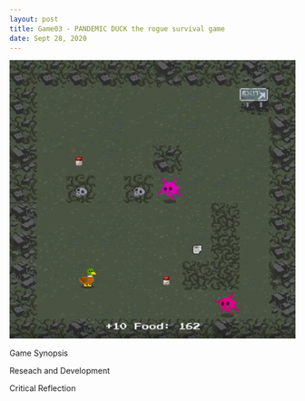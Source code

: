 ```yaml
---
layout: post
title: Game03 - PANDEMIC DUCK the rogue survival game
date: Sept 28, 2020
--- 
```



<img src="../images/pandemic_duck_concept.png" alt="PANDEMIC DUCK">  
  
Game Synopsis  
  
Reseach and Development  
  
Critical Reflection  
